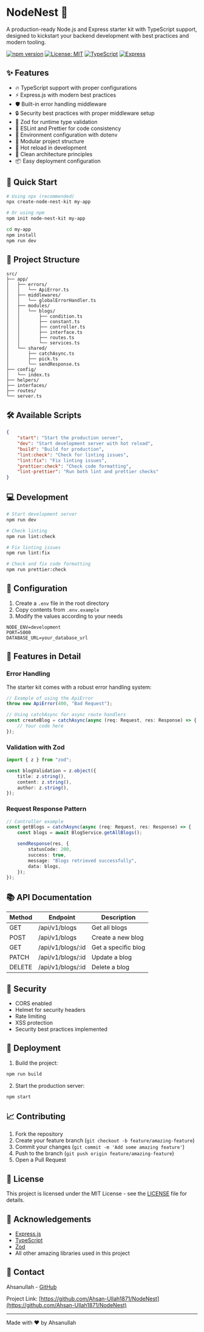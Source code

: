 # NodeNest 🚀

A production-ready Node.js and Express starter kit with TypeScript support,
designed to kickstart your backend development with best practices and modern
tooling.

[![npm version](https://img.shields.io/npm/v/NodeNest.svg)](https://www.npmjs.com/package/NodeNest)
[![License: MIT](https://img.shields.io/badge/License-MIT-yellow.svg)](https://opensource.org/licenses/MIT)
[![TypeScript](https://img.shields.io/badge/TypeScript-5.2-blue)](https://www.typescriptlang.org/)
[![Express](https://img.shields.io/badge/Express-4.18-green)](https://expressjs.com/)

## ✨ Features

- 🔥 TypeScript support with proper configurations
- ⚡️ Express.js with modern best practices
- 🛡️ Built-in error handling middleware
- 🔒 Security best practices with proper middleware setup
- 📝 Zod for runtime type validation
- 🎯 ESLint and Prettier for code consistency
- 🚦 Environment configuration with dotenv
- 📁 Modular project structure
- 🔄 Hot reload in development
- 🎨 Clean architecture principles
- 📦 Easy deployment configuration

## 🚀 Quick Start

```bash
# Using npx (recommended)
npx create-node-nest-kit my-app

# Or using npm
npm init node-nest-kit my-app

cd my-app
npm install
npm run dev
```

## 📁 Project Structure

```
src/
├── app/
│   ├── errors/
│   │   └── ApiError.ts
│   ├── middlewares/
│   │   └── globalErrorHandler.ts
│   ├── modules/
│   │   └── blogs/
│   │       ├── condition.ts
│   │       ├── constant.ts
│   │       ├── controller.ts
│   │       ├── interface.ts
│   │       ├── routes.ts
│   │       └── services.ts
│   └── shared/
│       ├── catchAsync.ts
│       ├── pick.ts
│       └── sendResponse.ts
├── config/
│   └── index.ts
├── helpers/
├── interfaces/
├── routes/
└── server.ts
```

## 🛠️ Available Scripts

```json
{
	"start": "Start the production server",
	"dev": "Start development server with hot reload",
	"build": "Build for production",
	"lint:check": "Check for linting issues",
	"lint:fix": "Fix linting issues",
	"prettier:check": "Check code formatting",
	"lint-prettier": "Run both lint and prettier checks"
}
```

## 💻 Development

```bash
# Start development server
npm run dev

# Check linting
npm run lint:check

# Fix linting issues
npm run lint:fix

# Check and fix code formatting
npm run prettier:check
```

## 🔧 Configuration

1. Create a `.env` file in the root directory
2. Copy contents from `.env.example`
3. Modify the values according to your needs

```env
NODE_ENV=development
PORT=5000
DATABASE_URL=your_database_url
```

## 🌟 Features in Detail

### Error Handling

The starter kit comes with a robust error handling system:

```typescript
// Example of using the ApiError
throw new ApiError(400, "Bad Request");

// Using catchAsync for async route handlers
const createBlog = catchAsync(async (req: Request, res: Response) => {
	// Your code here
});
```

### Validation with Zod

```typescript
import { z } from "zod";

const blogValidation = z.object({
	title: z.string(),
	content: z.string(),
	author: z.string(),
});
```

### Request Response Pattern

```typescript
// Controller example
const getBlogs = catchAsync(async (req: Request, res: Response) => {
	const blogs = await BlogService.getAllBlogs();

	sendResponse(res, {
		statusCode: 200,
		success: true,
		message: "Blogs retrieved successfully",
		data: blogs,
	});
});
```

## 📚 API Documentation

| Method | Endpoint          | Description         |
| ------ | ----------------- | ------------------- |
| GET    | /api/v1/blogs     | Get all blogs       |
| POST   | /api/v1/blogs     | Create a new blog   |
| GET    | /api/v1/blogs/:id | Get a specific blog |
| PATCH  | /api/v1/blogs/:id | Update a blog       |
| DELETE | /api/v1/blogs/:id | Delete a blog       |

## 🔐 Security

- CORS enabled
- Helmet for security headers
- Rate limiting
- XSS protection
- Security best practices implemented

## 🚀 Deployment

1. Build the project:

```bash
npm run build
```

2. Start the production server:

```bash
npm start
```

## 📈 Contributing

1. Fork the repository
2. Create your feature branch (`git checkout -b feature/amazing-feature`)
3. Commit your changes (`git commit -m 'Add some amazing feature'`)
4. Push to the branch (`git push origin feature/amazing-feature`)
5. Open a Pull Request

## 📝 License

This project is licensed under the MIT License - see the [LICENSE](LICENSE) file
for details.

## 🙌 Acknowledgements

- [Express.js](https://expressjs.com/)
- [TypeScript](https://www.typescriptlang.org/)
- [Zod](https://github.com/colinhacks/zod)
- All other amazing libraries used in this project

## 📧 Contact

Ahsanullah - [GitHub](https://github.com/Ahsan-Ullah1871)

Project Link:
[https://github.com/Ahsan-Ullah1871/NodeNest](https://github.com/Ahsan-Ullah1871/NodeNest)

---

Made with ❤️ by Ahsanullah


